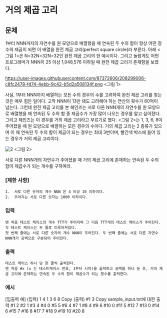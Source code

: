 # 거의 제곱 고리

## 문제

1부터 NNN까지의 자연수를 원 모양으로 배열했을 때 연속된 두 수의 합이 항상 어떤 정수의 제곱이 되면 이 배열을 완전 제곱 고리(perfect square circle)라 부른다. 아래 <그림 1>은 N=32N=32N=32인 완전 제곱 고리의 한 예시이다. 그리고 놀랍게도 어떤 프로그래머가 NNN이 25 이상 1,048,576 이하일 때 완전 제곱 고리가 존재함을 보였다.

https://user-images.githubusercontent.com/87372606/208299006-c8fc2478-fd74-4ebb-9c42-b5d2a508134f.png
<그림 1>

사실, 1부터 NNN까지 배열하는 모든 수의 경우의 수를 고려하여 완전 제곱 고리를 찾는 것은 매우 힘든 일이다. 고작 NNN이 13만 돼도 고려해야 하는 연산의 횟수가 60억이 넘는다.
그런데 완전 제곱 고리를 본 헤인즈는 서로 다른 NNN개의 자연수를 원 모양으로 배열했을 때 연속된 두 수의 합 중 제곱수가 가장 많이 나오는 경우를 알고 싶어졌다. 그리고 헤인즈는 이 경우를 거의 제곱 고리라고 부르기로 했다.
<그림 2>는 1, 3, 6, 8이 주어졌을 때 원 모양으로 배열하는 모든 경우의 수이다. 거의 제곱 고리는 2 종류가 있으며 이 때 연속된 두 수의 합이 제곱이 되는 경우는 최대 3번이며, 빨간색 박스에 들어 있는 경우가 거의 제곱 고리이다.

![2](https://user-images.githubusercontent.com/87372606/208299048-b08cc769-4c8d-4a4b-8c64-56b5a7a5c02c.png)
<그림 2>

서로 다른 NNN개의 자연수가 주어졌을 때 거의 제곱 고리에 존재하는 연속된 두 수의 합이 제곱수가 되는 개수를 구하여라.

### [제한 사항]

    1.	서로 다른 숫자의 개수 NNN 은 4 이상 10 이하이다.
    2.	주어지는 서로 다른 숫자는 1000 이하이다.

### 입력

    맨 처음 테스트 케이스의 개수 TTT가 주어지며 그 다음 TTT개의 테스트 케이스가 주어진다. 각 테스트 케이스는 두 줄로 이루어져있다.
    첫 번째 줄에는 서로 다른 숫자의 개수 NNN이 주어진다. 두 번째 줄에는 서로 다른 자연수 NNN개가 공백으로 구분되어 주어진다.

### 출력

    테스트 케이스 하나 당 한 줄씩 출력한다.
    맨 처음 #x (x 는 테스트케이스 번호, 1부터 시작)을 출력하고 공백을 하나 둔 후, 거의 제곱 고리에 존재하는 연속된 두 수의 합이 제곱수가 되는 횟수를 출력한다.

### 예시

[입출력 예]
(입력)
1
4
1 3 6 8
Copy
(출력)
#1 3
Copy
sample_input.txt에 대한 출력
#1 2
#2 1
#3 4
#4 0
#5 5
#6 4
#7 1
#8 4
#9 6
#10 0
#11 5
#12 7
#13 0
#14 6
#15 7
#16 8
#17 7
#18 9
#19 10
#20 8
